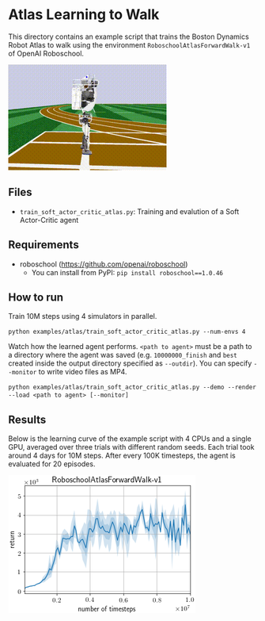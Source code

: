 # Atlas Learning to Walk

This directory contains an example script that trains the Boston Dynamics Robot Atlas to walk using the environment `RoboschoolAtlasForwardWalk-v1` of OpenAI Roboschool.

![Atlas](assets/atlas.gif)

## Files

- `train_soft_actor_critic_atlas.py`: Training and evalution of a Soft Actor-Critic agent

## Requirements

- roboschool (https://github.com/openai/roboschool)
  - You can install from PyPI: `pip install roboschool==1.0.46`

## How to run

Train 10M steps using 4 simulators in parallel.
```
python examples/atlas/train_soft_actor_critic_atlas.py --num-envs 4
```

Watch how the learned agent performs. `<path to agent>` must be a path to a directory where the agent was saved (e.g. `10000000_finish` and `best` created inside the output directory specified as `--outdir`). You can specify `--monitor` to write video files as MP4.
```
python examples/atlas/train_soft_actor_critic_atlas.py --demo --render --load <path to agent> [--monitor]
```

## Results

Below is the learning curve of the example script with 4 CPUs and a single GPU, averaged over three trials with different random seeds. Each trial took around 4 days for 10M steps. After every 100K timesteps, the agent is evaluated for 20 episodes.

![LearningCurve](assets/learningcurve.png)


